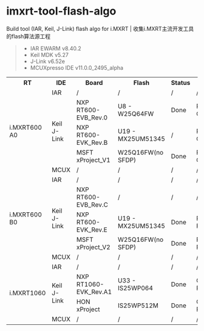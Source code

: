 # imxrt-tool-flash-algo
Build tool (IAR, Keil, J-Link) flash algo for i.MXRT | 收集i.MXRT主流开发工具的flash算法源工程

> * IAR EWARM v8.40.2  
> * Keil MDK v5.27  
> * J-Link v6.52e  
> * MCUXpresso IDE v11.0.0_2495_alpha  

<table><tbody>
    <tr>
        <th>RT</th>
        <th>IDE</th>
        <th>Board</th>
        <th>Flash</th>
        <th>Status</th>
        <th>Comments</th>
    </tr>
    <tr>
        <td rowspan="5">i.MXRT600 A0</td>
        <td>IAR</td>
        <td>/</td>
        <td>/</td>
        <td>/</td>
        <td>/</td>
    </tr>
    <tr>
        <td rowspan="3">Keil<br>
                        J-Link</td>
        <td>NXP RT600-EVB_Rev.0</td>
        <td>U8 - W25Q64FW</td>
        <td>Done</td>
        <td>PIO1[23:20]<br>
            QSPI0_PortA</td>
    </tr>
    <tr>
        <td>NXP RT600-EVK_Rev.B</td>
        <td>U19 - MX25UM51345</td>
        <td>/</td>
        <td>PIO1[27:20]<br>
            QSPI0_PortA</td>
    </tr>
    <tr>
        <td>MSFT xProject_V1</td>
        <td>W25Q16FW(no SFDP)</td>
        <td>Done</td>
        <td>PIO1[23:20]<br>
            QSPI0_PortA</td>
    </tr>
    <tr>
        <td>MCUX</td>
        <td>/</td>
        <td>/</td>
        <td>/</td>
        <td>/</td>
    </tr>
    <tr>
        <td rowspan="5">i.MXRT600 B0</td>
        <td>IAR</td>
        <td>/</td>
        <td>/</td>
        <td>/</td>
        <td>/</td>
    </tr>
    <tr>
        <td rowspan="3">Keil<br>
                        J-Link</td>
        <td>NXP RT600-EVB_Rev.C</td>
        <td>/</td>
        <td>/</td>
        <td>/</td>
    </tr>
    <tr>
        <td>NXP RT600-EVK_Rev.E</td>
        <td>U19 - MX25UM51345</td>
        <td>Done</td>
        <td>PIO1[14:11],PIO2[23:22,18:17]<br>
            FLEXSPI0_PortB</td>
    </tr>
    <tr>
        <td>MSFT xProject_V2</td>
        <td>W25Q16FW(no SFDP)</td>
        <td>Done</td>
        <td>PIO1[23:20]<br>
            FLEXSPI0_PortA</td>
    </tr>
    <tr>
        <td>MCUX</td>
        <td>/</td>
        <td>/</td>
        <td>/</td>
        <td>/</td>
    </tr>
    <tr>
        <td rowspan="4">i.MXRT1060</td>
        <td>IAR</td>
        <td>/</td>
        <td>/</td>
        <td>/</td>
        <td>/</td>
    </tr>
    <tr>
        <td rowspan="2">Keil<br>
                        J-Link</td>
        <td>NXP RT1060-EVK_Rev.A1</td>
        <td>U33 - IS25WP064</td>
        <td>Done</td>
        <td>GPIO_SD_B1[11:08]<br>
            FLEXSPI0_PortA</td>
    </tr>
    <tr>
        <td>HON xProject</td>
        <td>IS25WP512M</td>
        <td>Done</td>
        <td>GPIO_SD_B1[11:08]<br>
            FLEXSPI0_PortA</td>
    </tr>
    <tr>
        <td>MCUX</td>
        <td>/</td>
        <td>/</td>
        <td>/</td>
        <td>/</td>
    </tr>
</table>
